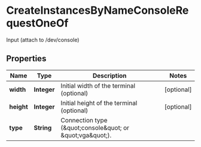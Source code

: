 

# CreateInstancesByNameConsoleRequestOneOf

Input (attach to /dev/console)
## Properties

Name | Type | Description | Notes
------------ | ------------- | ------------- | -------------
**width** | **Integer** | Initial width of the terminal (optional) |  [optional]
**height** | **Integer** | Initial height of the terminal (optional) |  [optional]
**type** | **String** | Connection type (\&quot;console\&quot; or \&quot;vga\&quot;). | 



